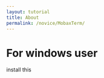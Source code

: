 ```yaml
---
layout: tutorial
title: About
permalink: /novice/MobaxTerm/
---
```


# For windows user

install this